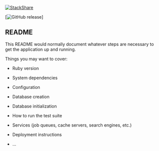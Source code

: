 [![StackShare](http://img.shields.io/badge/tech-stack-0690fa.svg?style=flat)](http://stackshare.io/brown2rl/cusp-fyi)

[![GitHub release](https://img.shields.io/github/release/qubyte/rubidium.svg?maxAge=2592000)]

## README

This README would normally document whatever steps are necessary to get the
application up and running.

Things you may want to cover:

* Ruby version

* System dependencies

* Configuration

* Database creation

* Database initialization

* How to run the test suite

* Services (job queues, cache servers, search engines, etc.)

* Deployment instructions

* ...
